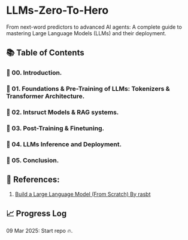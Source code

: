 # LLMs-Zero-To-Hero
From next-word predictors to advanced AI agents: A complete guide to mastering Large Language Models (LLMs) and their deployment.


## 📚 Table of Contents


### 📘 00. Introduction.
### 📘 01. Foundations & Pre-Training of LLMs: Tokenizers & Transformer Architecture.
### 📘 02. Intsruct Models & RAG systems.
### 📘 03. Post-Training & Finetuning.
### 📘 04. LLMs Inference and Deployment.
### 📘 05. Conclusion.


## 🔗 References:

1. [Build a Large Language Model (From Scratch) By rasbt](https://github.com/rasbt/LLMs-from-scratch?tab=readme-ov-file)


## 📈 Progress Log

09 Mar 2025: Start repo 🔥.
